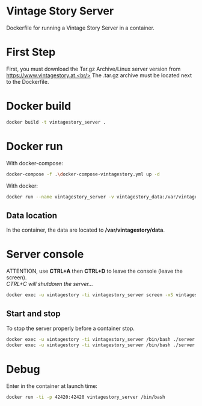 Vintage Story Server
====================

Dockerfile for running a Vintage Story Server in a container.

# First Step
First, you must download the Tar.gz Archive/Linux server version from https://www.vintagestory.at.<br/>
The .tar.gz archive must be located next to the Dockerfile.

# Docker build
``` bash
docker build -t vintagestory_server .
```

# Docker run
With docker-compose:
``` bash
docker-compose -f .\docker-compose-vintagestory.yml up -d
```
With docker:
``` bash
docker run --name vintagestory_server -v vintagestory_data:/var/vintagestory/data --restart unless-stopped -d -p 42420:42420 docker.io/library/vintagestory_server
```

## Data location
In the container, the data are located to **/var/vintagestory/data**.

# Server console
ATTENTION, use **CTRL+A** then **CTRL+D** to leave the console (leave the screen).<br/>
*CTRL+C will shutdown the server...*
``` bash
docker exec -u vintagestory -ti vintagestory_server screen -xS vintagestory_server
```
## Start and stop
To stop the server properly before a container stop.
``` bash
docker exec -u vintagestory -ti vintagestory_server /bin/bash ./server.sh stop
docker exec -u vintagestory -ti vintagestory_server /bin/bash ./server.sh start
```

# Debug
Enter in the container at launch time:
``` bash
docker run -ti -p 42420:42420 vintagestory_server /bin/bash
```
